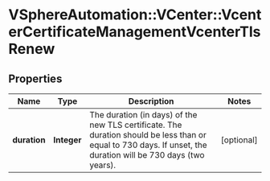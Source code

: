 # VSphereAutomation::VCenter::VcenterCertificateManagementVcenterTlsRenew

## Properties
Name | Type | Description | Notes
------------ | ------------- | ------------- | -------------
**duration** | **Integer** | The duration (in days) of the new TLS certificate. The duration should be less than or equal to 730 days. If unset, the duration will be 730 days (two years). | [optional] 


